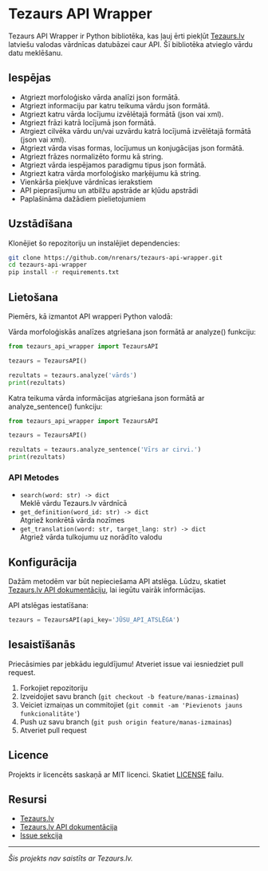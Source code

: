 # Tezaurs API Wrapper

Tezaurs API Wrapper ir Python bibliotēka, kas ļauj ērti piekļūt [Tezaurs.lv](https://tezaurs.lv/) latviešu valodas vārdnīcas datubāzei caur API. Šī bibliotēka atvieglo vārdu datu meklēšanu.

## Iespējas

- Atgriezt morfoloģisko vārda analīzi json formātā.
- Atgriezt informaciju par katru teikuma vārdu json formātā.
- Atgriezt katru vārda locījumu izvēlētajā formātā (json vai xml).
- Atgriezt frāzi katrā locījumā json formātā.
- Atrgiezt cilvēka vārdu un/vai uzvārdu katrā locījumā izvēlētajā formātā (json vai xml).
- Atgriezt vārda visas formas, locījumus un konjugācijas json formātā.
- Atgriezt frāzes normalizēto formu kā string.
- Atgriezt vārda iespējamos paradigmu tipus json formātā.
- Atgriezt katra vārda morfoloģisko marķējumu kā string.
- Vienkārša piekļuve vārdnīcas ierakstiem
- API pieprasījumu un atbilžu apstrāde ar kļūdu apstrādi
- Paplašināma dažādiem pielietojumiem

## Uzstādīšana

Klonējiet šo repozitoriju un instalējiet dependencies:

```bash
git clone https://github.com/nrenars/tezaurs-api-wrapper.git
cd tezaurs-api-wrapper
pip install -r requirements.txt
```

## Lietošana

Piemērs, kā izmantot API wrapperi Python valodā:

Vārda morfoloģiskās analīzes atgriešana json formātā ar analyze() funkciju:
```python
from tezaurs_api_wrapper import TezaursAPI

tezaurs = TezaursAPI()

rezultats = tezaurs.analyze('vārds')
print(rezultats)
```
Katra teikuma vārda informācijas atgriešana json formātā ar analyze_sentence() funkciju:
```python
from tezaurs_api_wrapper import TezaursAPI

tezaurs = TezaursAPI()

rezultats = tezaurs.analyze_sentence('Vīrs ar cirvi.')
print(rezultats)
```


### API Metodes

- `search(word: str) -> dict`  
  Meklē vārdu Tezaurs.lv vārdnīcā
- `get_definition(word_id: str) -> dict`  
  Atgriež konkrētā vārda nozīmes
- `get_translation(word: str, target_lang: str) -> dict`  
  Atgriež vārda tulkojumu uz norādīto valodu

## Konfigurācija

Dažām metodēm var būt nepieciešama API atslēga. Lūdzu, skatiet [Tezaurs.lv API dokumentāciju](https://tezaurs.lv/api), lai iegūtu vairāk informācijas.

API atslēgas iestatīšana:

```python
tezaurs = TezaursAPI(api_key='JŪSU_API_ATSLĒGA')
```

## Iesaistīšanās

Priecāsimies par jebkādu ieguldījumu! Atveriet issue vai iesniedziet pull request.

1. Forkojiet repozitoriju
2. Izveidojiet savu branch (`git checkout -b feature/manas-izmainas`)
3. Veiciet izmaiņas un commitojiet (`git commit -am 'Pievienots jauns funkcionalitāte'`)
4. Push uz savu branch (`git push origin feature/manas-izmainas`)
5. Atveriet pull request

## Licence

Projekts ir licencēts saskaņā ar MIT licenci. Skatiet [LICENSE](LICENSE) failu.

## Resursi

- [Tezaurs.lv](https://tezaurs.lv/)
- [Tezaurs.lv API dokumentācija](https://tezaurs.lv/api)
- [Issue sekcija](https://github.com/nrenars/tezaurs-api-wrapper/issues)

---

_Šis projekts nav saistīts ar Tezaurs.lv._


